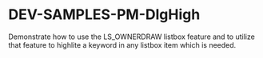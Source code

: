 # DEV-SAMPLES-PM-DlgHigh
Demonstrate how to use the LS_OWNERDRAW  listbox feature and to utilize that feature to highlite a keyword in any  listbox item which is needed.
